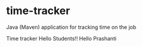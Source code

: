 # time-tracker
Java (Maven) application for tracking time on the job

Time tracker
Hello Students!!
Hello Prashanti

